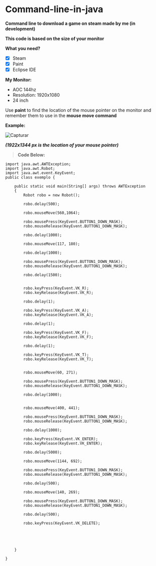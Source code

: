 # Command-line-in-java

**Command line to download a game on steam made by me (in development)**

**This code is based on the size of your monitor**


**What you need?**

- [x] Steam
- [x] Paint
- [x] Eclipse IDE

**My Monitor:** 
 - AOC 144hz
 - Resolution: 1920x1080
 - 24 inch
 
Use **paint** to find the location of the mouse pointer on the monitor and remember them to use in the **mouse move command**

**Example:** 


![Capturar](https://user-images.githubusercontent.com/40534089/110522885-2b2fee80-80f0-11eb-8b37-705d2de5c81d.PNG)

**_(1922x1344 px is the location of your mouse pointer)_**











>**Code Below:**

```
import java.awt.AWTException;
import java.awt.Robot;
import java.awt.event.KeyEvent;
public class exemplo {

	public static void main(String[] args) throws AWTException 
	{ 
		Robot robo = new Robot();
		
		robo.delay(500);
		
		robo.mouseMove(560,1064);
		
		robo.mousePress(KeyEvent.BUTTON1_DOWN_MASK);
		robo.mouseRelease(KeyEvent.BUTTON1_DOWN_MASK);
		
		robo.delay(1000);
		
		robo.mouseMove(117, 180);
		
		robo.delay(1000);
		
		robo.mousePress(KeyEvent.BUTTON1_DOWN_MASK);
		robo.mouseRelease(KeyEvent.BUTTON1_DOWN_MASK);
		
		robo.delay(1500);
		
		
		robo.keyPress(KeyEvent.VK_R);
		robo.keyRelease(KeyEvent.VK_R);
		
		robo.delay(1);
		
		robo.keyPress(KeyEvent.VK_A);
		robo.keyRelease(KeyEvent.VK_A);
		
		robo.delay(1);
		
		robo.keyPress(KeyEvent.VK_F);
		robo.keyRelease(KeyEvent.VK_F);
		
		robo.delay(1);
		
		robo.keyPress(KeyEvent.VK_T);
		robo.keyRelease(KeyEvent.VK_T);
		
		
		robo.mouseMove(60, 271);
		
		robo.mousePress(KeyEvent.BUTTON1_DOWN_MASK);
		robo.mouseRelease(KeyEvent.BUTTON1_DOWN_MASK);
		
		robo.delay(1000);
		
		
		robo.mouseMove(400, 441);
		
		robo.mousePress(KeyEvent.BUTTON1_DOWN_MASK);
		robo.mouseRelease(KeyEvent.BUTTON1_DOWN_MASK);
		
		robo.delay(1000);
		
		robo.keyPress(KeyEvent.VK_ENTER);
		robo.keyRelease(KeyEvent.VK_ENTER);
		
		robo.delay(5000);
		
		robo.mouseMove(1144, 692);
		
		robo.mousePress(KeyEvent.BUTTON1_DOWN_MASK);
		robo.mouseRelease(KeyEvent.BUTTON1_DOWN_MASK);
		
		robo.delay(500);
		
		robo.mouseMove(140, 269);
		
		robo.mousePress(KeyEvent.BUTTON1_DOWN_MASK);
		robo.mouseRelease(KeyEvent.BUTTON1_DOWN_MASK);
		
		robo.delay(500);
		
		robo.keyPress(KeyEvent.VK_DELETE);
		

		
	

	}

}
```

